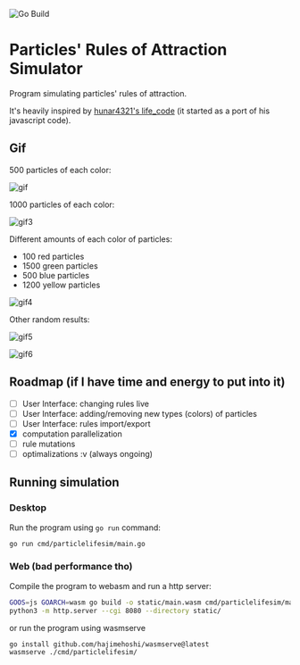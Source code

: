 ![Go Build](https://github.com/fglo/particles-rules-of-attraction/actions/workflows/go-build.yml/badge.svg)

# Particles' Rules of Attraction Simulator

Program simulating particles' rules of attraction. 

It's heavily inspired by [hunar4321's life_code](https://github.com/hunar4321/life_code) (it started as a port of his javascript code).

## Gif

500 particles of each color:

![gif](./img/gif.gif)

1000 particles of each color:

![gif3](./img/gif3.gif)

Different amounts of each color of particles:

* 100 red particles
* 1500 green particles
* 500 blue particles
* 1200 yellow particles

![gif4](./img/gif4.gif)

Other random results:

![gif5](./img/gif5.gif)

![gif6](./img/gif6.gif)

## Roadmap (if I have time and energy to put into it)

- [ ] User Interface: changing rules live
- [ ] User Interface: adding/removing new types (colors) of particles
- [ ] User Interface: rules import/export
- [x] computation parallelization
- [ ] rule mutations
- [ ] optimalizations :v (always ongoing)

## Running simulation

### Desktop

Run the program using `go run` command:

```bash
go run cmd/particlelifesim/main.go
```

### Web (bad performance tho)

Compile the program to webasm and run a http server:

```bash
GOOS=js GOARCH=wasm go build -o static/main.wasm cmd/particlelifesim/main.go
python3 -m http.server --cgi 8080 --directory static/ 
```

or run the program using wasmserve

```bash
go install github.com/hajimehoshi/wasmserve@latest
wasmserve ./cmd/particlelifesim/
```
